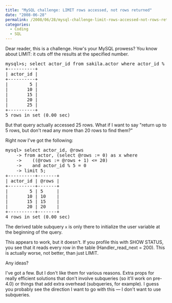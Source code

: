 ```yaml
---
title: "MySQL challenge: LIMIT rows accessed, not rows returned"
date: "2008-06-28"
permalink: /2008/06/28/mysql-challenge-limit-rows-accessed-not-rows-returned/
categories:
  - Coding
  - SQL
---
```

Dear reader, this is a challenge. How's your MySQL prowess? You know about LIMIT: it cuts off the results at the specified number.

<pre>mysql&gts; select actor_id from sakila.actor where actor_id % 5 = 0 limit 5;
+----------+
| actor_id |
+----------+
|        5 | 
|       10 | 
|       15 | 
|       20 | 
|       25 | 
+----------+
5 rows in set (0.00 sec)</pre>

But that query actually accessed 25 rows. What if I want to say "return up to 5 rows, but don't read any more than 20 rows to find them?"

Right now I've got the following:

<pre>mysql&gt; select actor_id, @rows
    -&gt; from actor, (select @rows := 0) as x where
    -&gt;    ((@rows := @rows + 1) &lt;= 20)
    -&gt;    and actor_id % 5 = 0 
    -&gt; limit 5;
+----------+-------+
| actor_id | @rows |
+----------+-------+
|        5 | 5     | 
|       10 | 10    | 
|       15 | 15    | 
|       20 | 20    | 
+----------+-------+
4 rows in set (0.00 sec)</pre>

The derived table subquery `x` is only there to initialize the user variable at the beginning of the query.

This appears to work, but it doesn't. If you profile this with SHOW STATUS, you see that it reads every row in the table (Handler\_read\_next = 200). This is actually worse, not better, than just LIMIT.

Any ideas?

I've got a few. But I don't like them for various reasons. Extra props for really efficient solutions that don't involve subqueries (so it'll work on pre-4.0) or things that add extra overhead (subqueries, for example). I guess you probably see the direction I want to go with this &#8212; I don't want to use subqueries.
